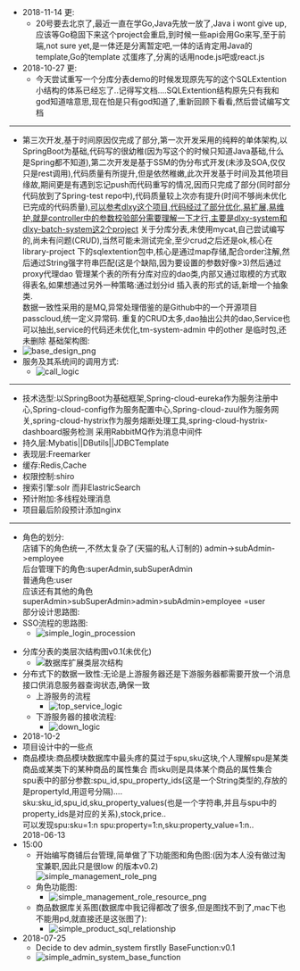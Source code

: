 * 2018-11-14 更:
    *   20号要去北京了,最近一直在学Go,Java先放一放了,Java i wont give up,应该等Go稳固下来这个project会重启,到时候一些api会用Go来写,至于前端,not sure yet,是一体还是分离暂定吧,一体的话肯定用Java的template,Go的template 忒蛋疼了,分离的话用node.js吧或react.js<br>
*   2018-10-27 更:
    *   今天尝试重写一个分库分表demo的时候发现原先写的这个SQLExtention小结构的体系已经忘了..记得写文档....SQLExtention结构原先只有我和god知道啥意思,现在怕是只有god知道了,重新回顾下看看,然后尝试编写文档<br>


---

*   第三次开发,基于时间原因仅完成了部分,第一次开发采用的纯粹的单体架构,以SpringBoot为基础,代码写的很幼稚(因为写这个的时候只知道Java基础,什么是Spring都不知道),第二次开发是基于SSM的伪分布式开发(未涉及SOA,仅仅只是rest调用),代码质量有所提升,但是依然稚嫩,此次开发基于时间及其他项目缘故,期间更是有遇到忘记push而代码重写的情况,因而只完成了部分(同时部分代码放到了Spring-test repo中),代码质量较上次亦有提升(时间不够尚未优化已完成的代码质量),[可以参考dlxy这个项目,代码经过了部分优化,易扩展,易维护,就是controller中的参数校验部分需要理解一下才行,主要是dlxy-system和dlxy-batch-system这2个project](https://github.com/ItsFunny/dlxy)
关于分库分表,未使用mycat,自己尝试编写的,尚未有问题(CRUD),当然可能未测试完全,至少crud之后还是ok,核心在library-project 下的sqlextention包中,核心是通过map存储,配合order注解,然后通过String强字符串匹配(这是个缺陷,因为要设置的参数好像>3)然后通过proxy代理dao 管理某个表的所有分库对应的dao类,内部又通过取模的方式取得表名,如果想通过另外一种策略:通过划分id 插入表的形式的话,新增一个抽象类.<br>
数据一致性采用的是MQ,异常处理借鉴的是Github中的一个开源项目passcloud,统一定义异常码.
重复的CRUD太多,dao抽出公共的dao,Service也可以抽出,service的代码还未优化,tm-system-admin 中的other 是临时包,还未删除
基础架构图:
*    ![base_design_png](https://github.com/ItsFunny/Tmall_MicroService/blob/master/design.png)<br>
*   服务及其系统间的调用方式:<br>
    *   ![call_logic](https://github.com/ItsFunny/Tmall_MicroService/blob/master/design_img/call_logic.png)<br>
---
* 技术选型:以SpringBoot为基础框架,Spring-cloud-eureka作为服务注册中心,Spring-cloud-config作为服务配置中心,Spring-cloud-zuul作为服务网关,spring-cloud-hystrix作为服务熔断处理工具,spring-cloud-hystrix-dashboard服务检测 采用RabbitMQ作为消息中间件
* 持久层:Mybatis||DButils||JDBCTemplate
* 表现层:Freemarker
* 缓存:Redis,Cache
* 权限控制:shiro
* 搜索引擎:solr 而非ElastricSearch
* 预计附加:多线程处理消息
* 项目最后阶段预计添加nginx 
---
* 角色的划分:</br>
    店铺下的角色统一,不然太复杂了(天猫的私人订制的) admin->subAdmin->employee</br>
    后台管理下的角色:superAdmin,subSuperAdmin </br>
    普通角色:user</br>
    应该还有其他的角色</br>
    superAdmin>subSuperAdmin>admin>subAdmin>employee =user</br>
部分设计思路图:
* SSO流程的思路图:<br>
    -   ![simple_login_procession](https://github.com/ItsFunny/Tmall_MicroService/blob/master/design_img/login_procession.png)<br>
-   分库分表的类层次结构图v0.1(未优化)<br>
    -   ![数据库扩展类层次结构](https://github.com/ItsFunny/Tmall_MicroService/blob/master/design_img/sql_extention_class.png)
-   分布式下的数据一致性:无论是上游服务器还是下游服务器都需要开放一个消息接口供消息服务器查询状态,确保一致<br>
    -   上游服务的流程<br>
        -   ![top_service_logic](https://github.com/ItsFunny/Tmall_MicroService/blob/master/design_img/data_consistent.png)
    -   下游服务器的接收流程:<br>
        -   ![down_logic](https://github.com/ItsFunny/Tmall_MicroService/blob/master/design_img/down_logic_consistent.png)<br>
-   2018-10-2
  - 项目设计中的一些点
  - 商品模块:商品模块数据库中最头疼的莫过于spu,sku这块,个人理解spu是某类商品或某类下的某种商品的属性集合 而sku则是具体某个商品的属性集合<br>
  spu表中的部分参数:spu_id,spu_property_ids(这是一个String类型的,存放的是propertyId,用逗号分隔)....<br>
  sku:sku_id,spu_id,sku_property_values(也是一个字符串,并且与spu中的property_ids是对应的关系),stock,price..<br>
可以发现spu:sku=1:n spu:property=1:n,sku:property_value=1:n..<br>
2018-06-13</br>
  - 15:00
    - 开始编写商铺后台管理,简单做了下功能图和角色图:(因为本人没有做过淘宝兼职,因此只是很low 的版本v0.2)</br>
    ![simple_management_role_png](https://github.com/ItsFunny/Tmall_MicroService/blob/master/tmall-sys-design-imgs/management-role.png)</br>
    - 角色功能图:</br>
        - ![simple_management_role_resource_png](https://github.com/ItsFunny/Tmall_MicroService/blob/master/tmall-sys-design-imgs/management-roel-resource.png)
    - 商品数据库关系图(数据库中我记得都改了很多,但是图找不到了,mac下也不能用pd,就直接还是这张图了):</br>
        - ![simple_product_sql_relationship](https://github.com/ItsFunny/Tmall_MicroService/blob/master/tmall_sql_design_img/product-v0.2.png)
- 2018-07-25
    -   Decide to dev admin_system firstlly	   BaseFunction:v0.1 </br>
    -    ![simple_admin_system_base_function](https://github.com/ItsFunny/Tmall_MicroService/blob/master/design_img/admin_design.png)

